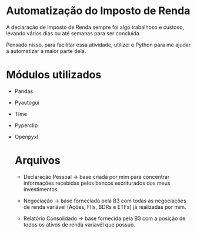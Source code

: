 # Automatização do Imposto de Renda

A declaração de Imposto de Renda sempre foi algo trabalhoso e custoso, levando vários dias ou até semanas para ser concluida.

Pensado nisso, para facilitar essa atividade, utilizei o Python para me ajudar a automatizar a maior parte dela.

# Módulos utilizados

- Pandas

- Pyautogui

- Time

- Pyperclip

- Openpyxl

  # Arquivos

  - Declaração Pessoal -> base criada por mim para concentrar informações recebidas pelos bancos escriturados dos meus investimentos.
 
  - Negociação -> base forneciada pela B3 com todas as negociações de renda variável (Ações, FIIs, BDRs e ETFs) já realizadas por mim.
 
  - Relatório Consolidado -> base fornecida pela B3 com a posição de todos os ativos de renda variavél que possuo.
 
